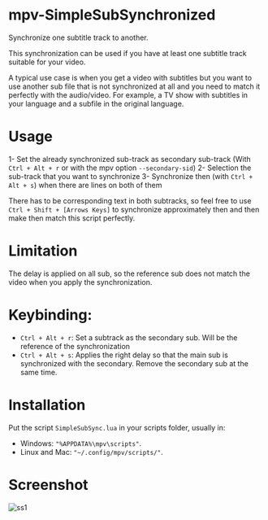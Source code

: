 # mpv-SimpleSubSynchronized

Synchronize one subtitle track to another.

This synchronization can be used if you have at least one subtitle track suitable for your video.

A typical use case is when you get a video with subtitles but you want to use another sub file that is not synchronized at all and you need to match it perfectly with the audio/video. For example, a TV show with subtitles in your language and a subfile in the original language. 

# Usage

1- Set the already synchronized sub-track as secondary sub-track (With `Ctrl + Alt + r` or with the mpv option `--secondary-sid`)
2- Selection the sub-track that you want to synchronize
3- Synchronize then (with `Ctrl + Alt + s`) when there are lines on both of them 

There has to be corresponding text in both subtracks, so feel free to use `Ctrl + Shift + [Arrows Keys]` to synchronize approximately then and then make then match this script perfectly.
 
# Limitation

The delay is applied on all sub, so the reference sub does not match the video when you apply the synchronization.

# Keybinding:

* `Ctrl + Alt + r`: Set a subtrack as the secondary sub. Will be the reference of the synchronization
* `Ctrl + Alt + s`: Applies the right delay so that the main sub is synchronized with the secondary. Remove the secondary sub at the same time.

# Installation

Put the script `SimpleSubSync.lua` in your scripts folder, usually in:
*  Windows: `"%APPDATA%\mpv\scripts"`.
*  Linux and Mac: `"~/.config/mpv/scripts/"`.

# Screenshot
![ss1](https://user-images.githubusercontent.com/23367859/161397264-a7e0c60b-675e-44d5-b58b-91f6758b798a.jpeg)